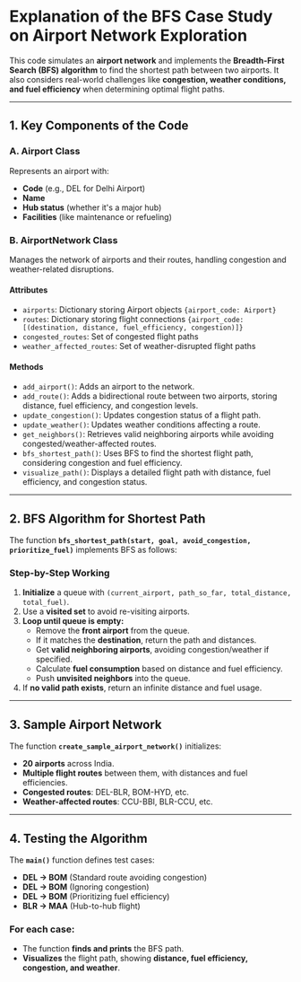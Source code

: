 # Explanation of the BFS Case Study on Airport Network Exploration

This code simulates an **airport network** and implements the **Breadth-First Search (BFS) algorithm** to find the shortest path between two airports. It also considers real-world challenges like **congestion, weather conditions, and fuel efficiency** when determining optimal flight paths.

---

## 1. Key Components of the Code

### **A. Airport Class**  
Represents an airport with:  
- **Code** (e.g., DEL for Delhi Airport)  
- **Name**  
- **Hub status** (whether it's a major hub)  
- **Facilities** (like maintenance or refueling)  

### **B. AirportNetwork Class**  
Manages the network of airports and their routes, handling congestion and weather-related disruptions.

#### **Attributes**  
- `airports`: Dictionary storing Airport objects `{airport_code: Airport}`  
- `routes`: Dictionary storing flight connections `{airport_code: [(destination, distance, fuel_efficiency, congestion)]}`  
- `congested_routes`: Set of congested flight paths  
- `weather_affected_routes`: Set of weather-disrupted flight paths  

#### **Methods**  
- `add_airport()`: Adds an airport to the network.  
- `add_route()`: Adds a bidirectional route between two airports, storing distance, fuel efficiency, and congestion levels.  
- `update_congestion()`: Updates congestion status of a flight path.  
- `update_weather()`: Updates weather conditions affecting a route.  
- `get_neighbors()`: Retrieves valid neighboring airports while avoiding congested/weather-affected routes.  
- `bfs_shortest_path()`: Uses BFS to find the shortest flight path, considering congestion and fuel efficiency.  
- `visualize_path()`: Displays a detailed flight path with distance, fuel efficiency, and congestion status.  

---

## 2. BFS Algorithm for Shortest Path  

The function **`bfs_shortest_path(start, goal, avoid_congestion, prioritize_fuel)`** implements BFS as follows:

### **Step-by-Step Working**  
1. **Initialize** a queue with `(current_airport, path_so_far, total_distance, total_fuel)`.  
2. Use a **visited set** to avoid re-visiting airports.  
3. **Loop until queue is empty:**  
   - Remove the **front airport** from the queue.  
   - If it matches the **destination**, return the path and distances.  
   - Get **valid neighboring airports**, avoiding congestion/weather if specified.  
   - Calculate **fuel consumption** based on distance and fuel efficiency.  
   - Push **unvisited neighbors** into the queue.  
4. If **no valid path exists**, return an infinite distance and fuel usage.  

---

## 3. Sample Airport Network  

The function **`create_sample_airport_network()`** initializes:  
- **20 airports** across India.  
- **Multiple flight routes** between them, with distances and fuel efficiencies.  
- **Congested routes**: DEL-BLR, BOM-HYD, etc.  
- **Weather-affected routes**: CCU-BBI, BLR-CCU, etc.  

---

## 4. Testing the Algorithm  

The **`main()`** function defines test cases:  
- **DEL → BOM** (Standard route avoiding congestion)  
- **DEL → BOM** (Ignoring congestion)  
- **DEL → BOM** (Prioritizing fuel efficiency)  
- **BLR → MAA** (Hub-to-hub flight)  

### **For each case:**  
- The function **finds and prints** the BFS path.  
- **Visualizes** the flight path, showing **distance, fuel efficiency, congestion, and weather**.  


